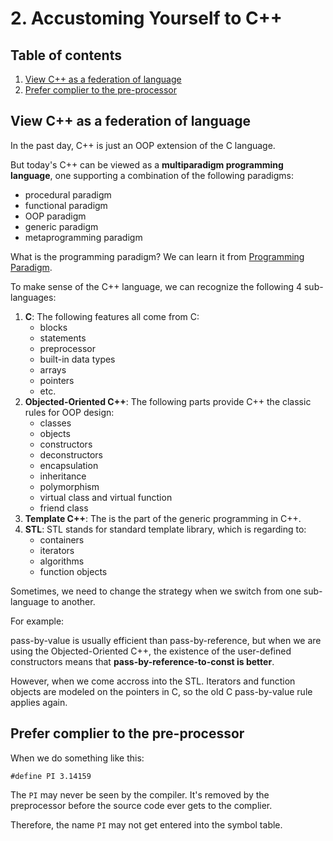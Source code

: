 # 2. Accustoming Yourself to C++

## Table of contents

1. [View C++ as a federation of language](#View-C++-as-a-federation-of-language)
2. [Prefer complier to the pre-processor](#prefer-complier-to-the-preprocessor)

## View C++ as a federation of language

In the past day, C++ is just an OOP extension of the C language.

But today's C++ can be viewed as a **multiparadigm programming language**, one supporting a combination of the following paradigms:

- procedural paradigm
- functional paradigm
- OOP paradigm
- generic paradigm 
- metaprogramming paradigm

What is the programming paradigm? We can learn it from [Programming Paradigm](https://www.youtube.com/watch?v=Ps8jOj7diA0&list=PL9D558D49CA734A02).

To make sense of the C++ language, we can recognize the  following 4 sub-languages:

1. **C**: The following features all come from C:
	- blocks
	- statements
	- preprocessor
	- built-in data types
	- arrays
	- pointers
	- etc.
2. **Objected-Oriented C++**: The following parts provide C++ the classic rules for OOP design:
	- classes
	- objects
	- constructors
	- deconstructors
	- encapsulation
	- inheritance
	- polymorphism
	- virtual class and virtual function
	- friend class
3. **Template C++**: The is the part of the generic programming in C++.
4. **STL**: STL stands for standard template library, which is regarding to:
	- containers
	- iterators
	- algorithms
	- function objects

	
Sometimes, we need to change the strategy when we switch from one sub-language to another.

For example:

pass-by-value is usually efficient than pass-by-reference, but when we are using the Objected-Oriented C++, the existence of the user-defined constructors means that **pass-by-reference-to-const is better**.

However, when we come accross into the STL. Iterators and function objects are modeled on the pointers in C, so the old C pass-by-value rule applies again.

## Prefer complier to the pre-processor

When we do something like this:

```
#define PI 3.14159
```

The ```PI``` may never be seen by the compiler. It's removed by the preprocessor before the source code ever gets to the complier.

Therefore, the name ```PI``` may not get entered into the symbol table.